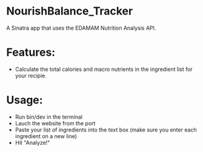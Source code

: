 # NourishBalance_Tracker

A Sinatra app that uses the EDAMAM Nutrition Analysis API.

# Features:
- Calculate the total calories and macro nutrients in the ingredient list for your recipie.   

# Usage:
- Run bin/dev in the terminal
- Lauch the website from the port
- Paste your list of ingredients into the text box (make sure you enter each ingredient on a new line)
- Hit "Analyze!"
